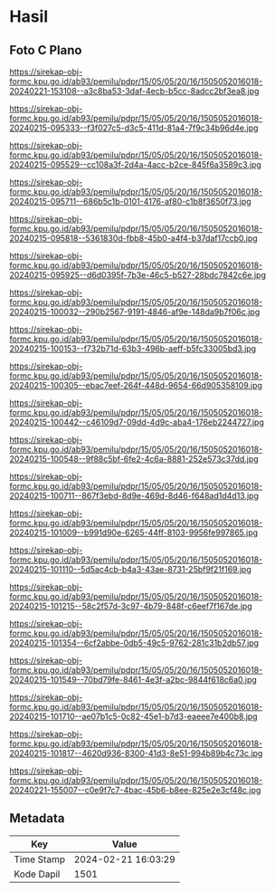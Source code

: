 # Hasil

## Foto C Plano

https://sirekap-obj-formc.kpu.go.id/ab93/pemilu/pdpr/15/05/05/20/16/1505052016018-20240221-153108--a3c8ba53-3daf-4ecb-b5cc-8adcc2bf3ea8.jpg

https://sirekap-obj-formc.kpu.go.id/ab93/pemilu/pdpr/15/05/05/20/16/1505052016018-20240215-095333--f3f027c5-d3c5-411d-81a4-7f9c34b96d4e.jpg

https://sirekap-obj-formc.kpu.go.id/ab93/pemilu/pdpr/15/05/05/20/16/1505052016018-20240215-095529--cc108a3f-2d4a-4acc-b2ce-845f6a3589c3.jpg

https://sirekap-obj-formc.kpu.go.id/ab93/pemilu/pdpr/15/05/05/20/16/1505052016018-20240215-095711--686b5c1b-0101-4176-af80-c1b8f3650f73.jpg

https://sirekap-obj-formc.kpu.go.id/ab93/pemilu/pdpr/15/05/05/20/16/1505052016018-20240215-095818--5361830d-fbb8-45b0-a4f4-b37daf17ccb0.jpg

https://sirekap-obj-formc.kpu.go.id/ab93/pemilu/pdpr/15/05/05/20/16/1505052016018-20240215-095925--d6d0395f-7b3e-46c5-b527-28bdc7842c6e.jpg

https://sirekap-obj-formc.kpu.go.id/ab93/pemilu/pdpr/15/05/05/20/16/1505052016018-20240215-100032--290b2567-9191-4846-af9e-148da9b7f06c.jpg

https://sirekap-obj-formc.kpu.go.id/ab93/pemilu/pdpr/15/05/05/20/16/1505052016018-20240215-100153--f732b71d-63b3-496b-aeff-b5fc33005bd3.jpg

https://sirekap-obj-formc.kpu.go.id/ab93/pemilu/pdpr/15/05/05/20/16/1505052016018-20240215-100305--ebac7eef-264f-448d-9654-66d905358109.jpg

https://sirekap-obj-formc.kpu.go.id/ab93/pemilu/pdpr/15/05/05/20/16/1505052016018-20240215-100442--c46109d7-09dd-4d9c-aba4-176eb2244727.jpg

https://sirekap-obj-formc.kpu.go.id/ab93/pemilu/pdpr/15/05/05/20/16/1505052016018-20240215-100548--9f88c5bf-6fe2-4c6a-8881-252e573c37dd.jpg

https://sirekap-obj-formc.kpu.go.id/ab93/pemilu/pdpr/15/05/05/20/16/1505052016018-20240215-100711--867f3ebd-8d9e-469d-8d46-f648ad1d4d13.jpg

https://sirekap-obj-formc.kpu.go.id/ab93/pemilu/pdpr/15/05/05/20/16/1505052016018-20240215-101009--b991d90e-6265-44ff-8103-9956fe997865.jpg

https://sirekap-obj-formc.kpu.go.id/ab93/pemilu/pdpr/15/05/05/20/16/1505052016018-20240215-101110--5d5ac4cb-b4a3-43ae-8731-25bf9f21f169.jpg

https://sirekap-obj-formc.kpu.go.id/ab93/pemilu/pdpr/15/05/05/20/16/1505052016018-20240215-101215--58c2f57d-3c97-4b79-848f-c6eef7f167de.jpg

https://sirekap-obj-formc.kpu.go.id/ab93/pemilu/pdpr/15/05/05/20/16/1505052016018-20240215-101354--6cf2abbe-0db5-49c5-9762-281c31b2db57.jpg

https://sirekap-obj-formc.kpu.go.id/ab93/pemilu/pdpr/15/05/05/20/16/1505052016018-20240215-101549--70bd79fe-8461-4e3f-a2bc-9844f618c6a0.jpg

https://sirekap-obj-formc.kpu.go.id/ab93/pemilu/pdpr/15/05/05/20/16/1505052016018-20240215-101710--ae07b1c5-0c82-45e1-b7d3-eaeee7e400b8.jpg

https://sirekap-obj-formc.kpu.go.id/ab93/pemilu/pdpr/15/05/05/20/16/1505052016018-20240215-101817--4620d936-8300-41d3-8e51-994b89b4c73c.jpg

https://sirekap-obj-formc.kpu.go.id/ab93/pemilu/pdpr/15/05/05/20/16/1505052016018-20240221-155007--c0e9f7c7-4bac-45b6-b8ee-825e2e3cf48c.jpg


## Metadata

| Key        | Value               |
| ---------- | ------------------- |
| Time Stamp | 2024-02-21 16:03:29 |
| Kode Dapil | 1501                |




